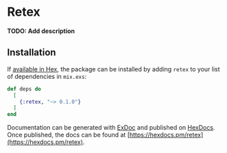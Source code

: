 # Retex

**TODO: Add description**

## Installation

If [available in Hex](https://hex.pm/docs/publish), the package can be installed
by adding `retex` to your list of dependencies in `mix.exs`:

```elixir
def deps do
  [
    {:retex, "~> 0.1.0"}
  ]
end
```

Documentation can be generated with [ExDoc](https://github.com/elixir-lang/ex_doc)
and published on [HexDocs](https://hexdocs.pm). Once published, the docs can
be found at [https://hexdocs.pm/retex](https://hexdocs.pm/retex).

